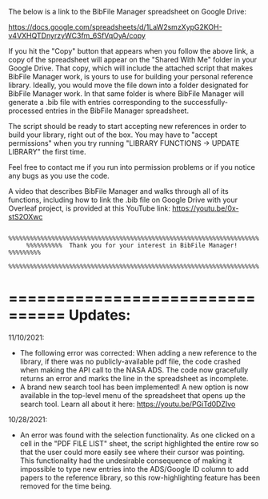 The below is a link to the BibFile Manager spreadsheet on Google Drive:

https://docs.google.com/spreadsheets/d/1LaW2smzXypG2KOH-v4VXHQTDnyrzyWC3fm_6SfVqOyA/copy

If you hit the "Copy" button that appears when you follow the above link, a copy of the spreadsheet will appear on the "Shared With Me" folder in your Google Drive. That copy, which will include the attached script that makes BibFile Manager work, is yours to use for building your personal reference library. Ideally, you would move the file down into a folder designated for BibFile Manager work.  In that same folder is where BibFile Manager will generate a .bib file with entries corresponding to the successfully-processed entries in the BibFile Manager spreadsheet. 

The script should be ready to start accepting new references in order to build your library, right out of the box.  You may have to "accept permissions" when you try running "LIBRARY FUNCTIONS -> UPDATE LIBRARY" the first time. 

Feel free to contact me if you run into permission problems or if you notice any bugs as you use the code. 

A video that describes BibFile Manager and walks through all of its functions, including how to link the .bib file on Google Drive with your Overleaf project, is provided at this YouTube link: https://youtu.be/0x-stS2OXwc

         %%%%%%%%%%%%%%%%%%%%%%%%%%%%%%%%%%%%%%%%%%%%%%%%%%%%%%%%%%%%%%%%%%%%%%
         %%%%%%%%%%  Thank you for your interest in BibFile Manager!  %%%%%%%%%
         %%%%%%%%%%%%%%%%%%%%%%%%%%%%%%%%%%%%%%%%%%%%%%%%%%%%%%%%%%%%%%%%%%%%%%

================================
         Updates: 
================================
11/10/2021:
- The following error was corrected: When adding a new reference to the library, if there was no publicly-available pdf file, the code crashed when making the API call to the NASA ADS. The code now gracefully returns an error and marks the line in the spreadsheet as incomplete. 
- A brand new search tool has been implemented! A new option is now available in the top-level menu of the spreadsheet that opens up the search tool. Learn all about it here: https://youtu.be/PGiTd0DZIvo

10/28/2021:
- An error was found with the selection functionality.  As one clicked on a cell in the "PDF FILE LIST" sheet, the script highlighted the entire row so that the user could more easily see where their cursor was pointing.  This functionality had the undesirable consequence of making it impossible to type new entries into the ADS/Google ID column to add papers to the reference library, so this row-highlighting feature has been removed for the time being. 
